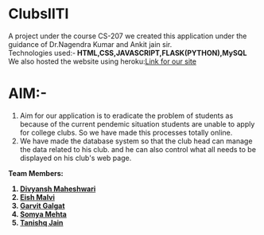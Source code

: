 # ClubsIITI
A project under the course CS-207
we created this application under the guidance of Dr.Nagendra Kumar and Ankit jain sir.<br>
Technologies used:-<b> HTML,CSS,JAVASCRIPT,FLASK(PYTHON),MySQL</b><br>
We also hosted the website using heroku:<a href="https://clubs-iiti.herokuapp.com/">Link for our site</a>
# AIM:-
<ol>
	<li>Aim for our application is to eradicate the problem of students as because of the current pendemic situation   students are unable to apply for college clubs.
		So we have made this processes totally online.</li>
      <li>We have made the database system so that the club head can manage the data related to his club.
	      and he can also control  what all needs to be displayed on his club's web page.</li>
</ol>
<b>Team Members:<ol>
	<li><a href="https://github.com/dmdivyansh">Divyansh Maheshwari</a></li>
	<li><a href="https://github.com/eeshmalvi">Eish Malvi</a></li>
	<li><a href="https://github.com/gg-dev-05">Garvit Galgat</a></li>
	<li><a href="https://github.com/somyamehta24">Somya Mehta</a> </li>
	<li><a href="https://github.com/Tanishq-30">Tanishq Jain</a></li>
	</ol>
</b>
